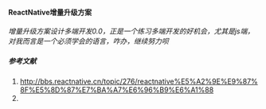 #### ReactNative增量升级方案

*增量升级方案设计多端开发0.0，正是一个练习多端开发的好机会，尤其是js端，对我而言是一个必须学会的语言，咋办，继续努力呗*

##### 参考文献

1. http://bbs.reactnative.cn/topic/276/reactnative%E5%A2%9E%E9%87%8F%E5%8D%87%E7%BA%A7%E6%96%B9%E6%A1%88
2. ​